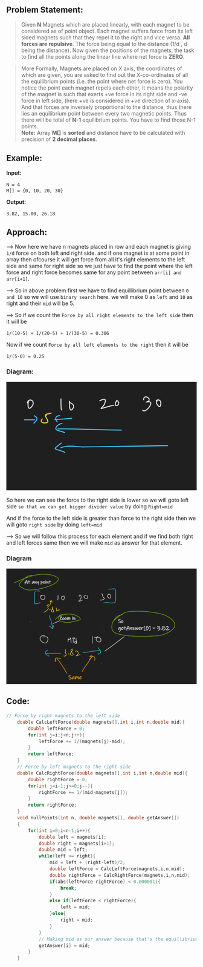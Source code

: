 ## Problem Statement:

> Given **N** Magnets which are placed linearly, with each magnet to be considered as of point object. Each magnet suffers force from its left sided magnets such that they repel it to the right and vice versa. **All forces are repulsive**. The force being equal to the distance (1/d , d being the distance). Now given the positions of the magnets, the task to find all the points along the linear line where net force is **ZERO**.

> More Formally, Magnets are placed on X axis, the coordinates of which are given, you are asked to find out the X-co-ordinates of all the equilibrium points (i.e. the point where net force is zero). You notice the point each magnet repels each other, it means the polarity of the magnet is such that exerts +ve force in its right side and -ve force in left side, (here +ve is considered in +ve direction of x-axis). And that forces are inversely proportional to the distance, thus there lies an equilibrium point between every two magnetic points. Thus there will be total of **N-1** equllibrium points. You have to find those N-1 points.  
> **Note:** Array **M[]** is **sorted** and distance have to be calculated with precision of **2 decimal places**.

## Example:

**Input:**

```
N = 4
M[] = {0, 10, 20, 30}
```

**Output:**

```
3.82, 15.00, 26.18
```

## Approach:

--> Now here we have n magnets placed in row and each magnet is giving `1/d` force on both left and right side. and if one magnet is at some point in array then ofcourse it will get force from all it's right elements to the left side and same for right side so we just have to find the point where the left force and right force becomes same for any point between `arr[i] and arr[i+1]`.

--> So in above problem first we have to find equillibrium point between `0 and 10` so we will use `binary search` here. we will make 0 as `left` and `10` as right and their `mid` will be 5.

==> So if we count the `Force by all right elements to the left side` then it will be

```
1/(10-5) + 1/(20-5) + 1/(30-5) = 0.306
```

Now if we count `Force by all left elements to the right` then it will be

```
1/(5-0) = 0.25
```

### Diagram:

![](../GFG/Attachments/Pasted%20image%2020220612003635.png)

So here we can see the force to the right side is lower so we will goto left side `so that we can get bigger divider value` by doing `Right=mid`

And if the force to the left side is greater than force to the right side then we will goto `right side` by doing `left=mid`

--> So we will follow this process for each element and if we find both right and left forces same then we will make `mid` as answer for that element.

### Diagram

![](../GFG/Attachments/Pasted%20image%2020220612004329.png)

## Code:

```cpp
// Force by right magnets to the left side
    double CalcLeftForce(double magnets[],int i,int n,double mid){
        double leftForce = 0;
        for(int j=i;j<n;j++){
            leftForce += 1/(magnets[j]-mid);
        }
        return leftForce;
    }
    // Force by left magnets to the right side
    double CalcRightForce(double magnets[],int i,int n,double mid){
        double rightForce = 0;
        for(int j=i-1;j>=0;j--){
            rightForce += 1/(mid-magnets[j]);
        }
        return rightForce;
    }
    void nullPoints(int n, double magnets[], double getAnswer[])
    {
        for(int i=0;i<n-1;i++){
            double left = magnets[i];
            double right = magnets[i+1];
            double mid = left;
            while(left <= right){
                mid = left + (right-left)/2;
                double leftForce = CalcLeftForce(magnets,i,n,mid);
                double rightForce = CalcRightForce(magnets,i,n,mid);
                if(abs(leftForce-rightForce) < 0.000001){
                    break;
                }
                else if(leftForce < rightForce){
                    left = mid;
                }else{
                    right = mid;
                }
            }
			// Making mid as our answer because that's the equillibrium point
            getAnswer[i] = mid;
        }
    }
```
